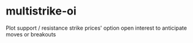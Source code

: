 # multistrike-oi
Plot support / resistance strike prices' option open interest to anticipate moves or breakouts
